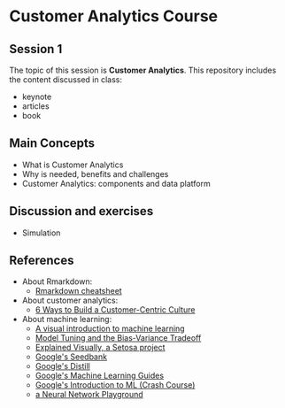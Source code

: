 # Customer Analytics Course

## Session 1

The topic of this session is **Customer Analytics**. This repository includes the content discussed in class:

  - keynote
  - articles
  - book

## Main Concepts

  - What is Customer Analytics
  - Why is needed, benefits and challenges
  - Customer Analytics: components and data platform
  
## Discussion and exercises

  - Simulation
  
## References

 - About Rmarkdown:
    - [Rmarkdown cheatsheet](https://www.rstudio.com/wp-content/uploads/2016/03/rmarkdown-cheatsheet-2.0.pdf)
 - About customer analytics:
    - [6 Ways to Build a Customer-Centric Culture](https://hbr.org/2018/10/6-ways-to-build-a-customer-centric-culture)
 - About machine learning:
    - [A visual introduction to machine learning](http://www.r2d3.us/visual-intro-to-machine-learning-part-1/)
    - [Model Tuning and the Bias-Variance Tradeoff](http://www.r2d3.us/visual-intro-to-machine-learning-part-2/)
    - [Explained Visually, a Setosa project](http://setosa.io/ev/)
    - [Google's Seedbank](http://tools.google.com/seedbank/)
    - [Google's Distill](https://distill.pub)
    - [Google's Machine Learning Guides](https://developers.google.com/machine-learning/guides/)
    - [Google's Introduction to ML (Crash Course)](https://developers.google.com/machine-learning/crash-course/ml-intro)
    - [a Neural Network Playground](https://playground.tensorflow.org/)
